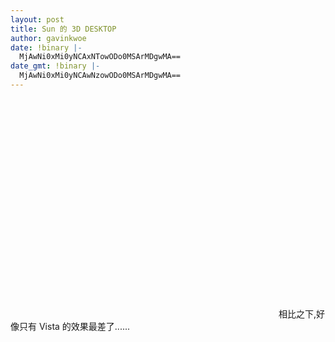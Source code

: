 ```yaml
---
layout: post
title: Sun 的 3D DESKTOP
author: gavinkwoe
date: !binary |-
  MjAwNi0xMi0yNCAxNTowODo0MSArMDgwMA==
date_gmt: !binary |-
  MjAwNi0xMi0yNCAwNzowODo0MSArMDgwMA==
---
```

<object width="425" height="350"><param name="movie" value="http://www.youtube.com/v/EjQ4Nza34ak"></param><param name="wmode" value="transparent"></param><embed src="http://www.youtube.com/v/EjQ4Nza34ak" type="application/x-shockwave-flash" wmode="transparent" width="425" height="350"></embed></object>
相比之下,好像只有 Vista 的效果最差了......
